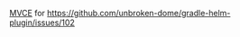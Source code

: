 [MVCE](https://stackoverflow.com/help/minimal-reproducible-example) for https://github.com/unbroken-dome/gradle-helm-plugin/issues/102
